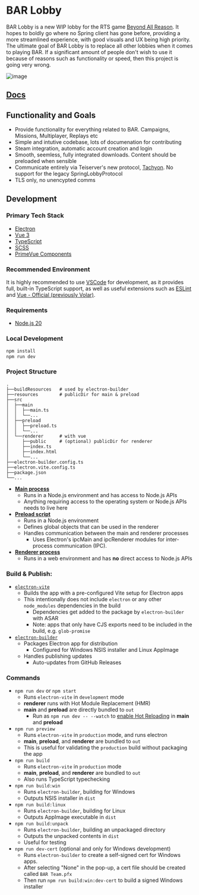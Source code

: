 # BAR Lobby

BAR Lobby is a new WIP lobby for the RTS game [Beyond All Reason](https://www.beyondallreason.info/). It hopes to boldly go where no Spring client has gone before, providing a more streamlined experience, with good visuals and UX being high priority. The ultimate goal of BAR Lobby is to replace all other lobbies when it comes to playing BAR. If a significant amount of people don't wish to use it because of reasons such as functionality or speed, then this project is going very wrong.

![image](https://user-images.githubusercontent.com/1434248/223881325-bb8ac4f5-ed14-4ad8-ad33-970781cf3089.png)

## [Docs](https://beyond-all-reason.github.io/bar-lobby/)

## Functionality and Goals

-   Provide functionality for everything related to BAR. Campaigns, Missions, Multiplayer, Replays etc
-   Simple and intutive codebase, lots of documenation for contributing
-   Steam integration, automatic account creation and login
-   Smooth, seemless, fully integrated downloads. Content should be preloaded when sensible
-   Communicate entirely via Teiserver's new protocol, [Tachyon](https://github.com/beyond-all-reason/teiserver/tree/master/documents/tachyon). No support for the legacy SpringLobbyProtocol
-   TLS only, no unencypted comms

## Development

### Primary Tech Stack

-   [Electron](https://www.electronjs.org/)
-   [Vue 3](https://v3.vuejs.org/)
-   [TypeScript](https://www.typescriptlang.org/)
-   [SCSS](https://sass-lang.com/)
-   [PrimeVue Components](https://primevue.org/datatable)

### Recommended Environment

It is highly recommended to use [VSCode](https://code.visualstudio.com/) for development, as it provides full, built-in TypeScript support, as well as useful extensions such as [ESLint](https://marketplace.visualstudio.com/items?itemName=dbaeumer.vscode-eslint) and [Vue - Official (previously Volar)](https://marketplace.visualstudio.com/items?itemName=vue.volar).

### Requirements

-   [Node.js 20](https://nodejs.org/en/download/)

### Local Development

```bash
npm install
npm run dev
```

### Project Structure

```
.
├──buildResources   # used by electron-builder
├──resources        # publicDir for main & preload
├──src
│  ├──main
│  │  ├──main.ts
│  │  └──...
│  ├──preload
│  │  ├──preload.ts
│  │  └──...
│  └──renderer      # with vue
│     ├──public     # (optional) publicDir for renderer
│     ├──index.ts
│     ├──index.html
│     └──...
├──electron-builder.config.ts
├──electron.vite.config.ts
├──package.json
└──...
```

- [**Main process**](https://www.electronjs.org/docs/latest/tutorial/process-model#the-main-process)
  - Runs in a Node.js environment and has access to Node.js APIs
  - Anything requiring access to the operating system or Node.js APIs needs to live here
- [**Preload script**](https://www.electronjs.org/docs/latest/tutorial/process-model#preload-scripts)
  - Runs in a Node.js environment
  - Defines global objects that can be used in the renderer
  - Handles communication between the main and renderer processes
    - Uses Electron's ipcMain and ipcRenderer modules for inter-process communication (IPC).
- [**Renderer process**](https://www.electronjs.org/docs/latest/tutorial/process-model#the-renderer-process)
  - Runs in a web environment and has **no** direct access to Node.js APIs

### Build & Publish:

- [`electron-vite`](https://electron-vite.org/guide/introduction)
  - Builds the app with a pre-configured Vite setup for Electron apps
  - This intentionally does not include `electron` or any other `node_modules` dependencies in the build
    - Dependencies get added to the package by `electron-builder` with ASAR
    - Note: apps that only have CJS exports need to be included in the build, e.g. `glob-promise`
- [`electron-builder`](https://www.electron.build/)
  - Packages Electron app for distribution
    - Configured for Windows NSIS installer and Linux AppImage
  - Handles publishing updates
    - Auto-updates from GitHub Releases

### Commands

- `npm run dev` or `npm start`
  - Runs `electron-vite` in `development` mode
  - **renderer** runs with Hot Module Replacement (HMR)
  - **main** and **preload** are directly bundled to `out`
    - Run as `npm run dev -- --watch` to [enable Hot Reloading](https://electron-vite.org/guide/hot-reloading#enable-hot-reloading) in **main** and **preload**
- `npm run preview`
  - Runs `electron-vite` in `production` mode, and runs electron
  - **main**, **preload**, and **renderer** are bundled to `out`
  - This is useful for validating the `production` build without packaging the app
- `npm run build`
  - Runs `electron-vite` in `production` mode
  - **main**, **preload**, and **renderer** are bundled to `out`
  - Also runs TypeScript typechecking
- `npm run build:win`
  - Runs `electron-builder`, building for Windows
  - Outputs NSIS installer in `dist`
- `npm run build:linux`
  - Runs `electron-builder`, building for Linux
  - Outputs AppImage executable in `dist`
- `npm run build:unpack`
  - Runs `electron-builder`, building an unpackaged directory
  - Outputs the unpacked contents in `dist`
  - Useful for testing
- `npm run dev-cert` (optional and only for Windows development)
  - Runs `electron-builder` to create a self-signed cert for Windows apps.
  - After selecting "None" in the pop-up, a cert file should be created called `BAR Team.pfx`
  - Then run `npm run build:win:dev-cert` to build a signed Windows installer
